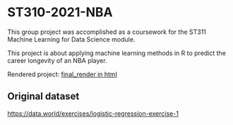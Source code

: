 # ST310-2021-NBA

This group project was accomplished as a coursework for the ST311 Machine Learning for Data Science module.

This project is about applying machine learning methods in R to predict the career longevity of an NBA player.

Rendered project: [final_render in html](https://achanbour.github.io/#distributions-of-character-variables-by-outcome)


## Original dataset
https://data.world/exercises/logistic-regression-exercise-1


